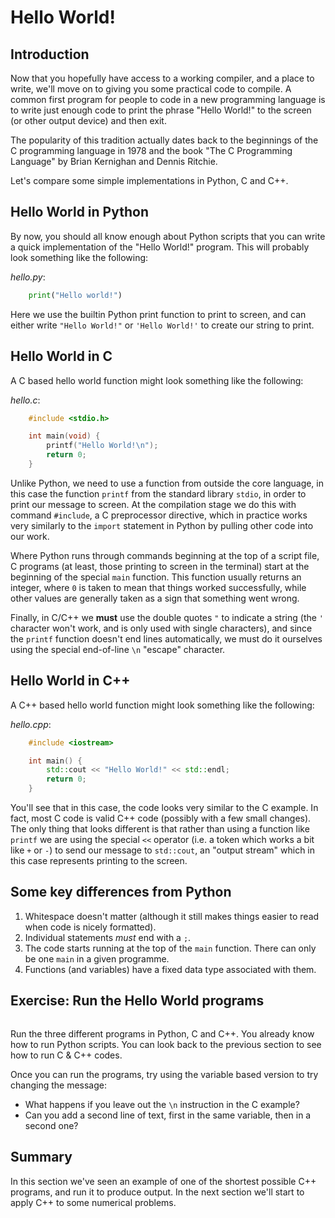 # Hello World!

## Introduction

Now that you hopefully have access to a working compiler, and a place to write, we'll move on to giving you some practical code to compile. A common first program for people to code in a new programming language is to write just enough code to print the phrase "Hello World!" to the screen (or other output device) and then exit.

The popularity of this tradition actually dates back to the beginnings of the C programming language in 1978 and the book "The C Programming Language" by Brian Kernighan and Dennis Ritchie.

Let's compare some simple implementations in Python, C and C++.

## Hello World in Python

By now, you should all know enough about Python scripts that you can write a quick implementation of the "Hello World!" program. This will probably look something like the following:

_hello.py_:
```python
    print("Hello world!")
```
Here we use the builtin Python print function to print to screen, and can either write `"Hello World!"` or `'Hello World!'` to create our string to print.     

## Hello World in C

A C based hello world function might look something like the following:

_hello.c_:
```c
    #include <stdio.h>

    int main(void) {
        printf("Hello World!\n");
        return 0;
    }
```

Unlike Python, we need to use a function from outside the core language, in this case the function `printf` from the standard library `stdio`, in order to print our message to screen. At the compilation stage we do this with command `#include`, a C preprocessor directive, which in practice works very similarly to the `import` statement in Python by pulling other code into our work.

Where Python runs through commands beginning at the top of a script file, C programs (at least, those printing to screen in the terminal) start at the beginning of the special `main` function. This function usually returns an integer, where `0` is taken to mean that things worked successfully, while other values are generally taken as a sign that something went wrong. 

Finally, in C/C++ we **must** use the double quotes `"` to indicate a string (the `'` character won't work, and is only used with single characters), and since the `printf` function doesn't end lines automatically, we must do it ourselves using the special end-of-line `\n` "escape" character.

## Hello World in C++

A C++ based hello world function might look something like the following:

_hello.cpp_:
```c++
    #include <iostream>

    int main() {
        std::cout << "Hello World!" << std::endl; 
        return 0;
    }
```

You'll see that in this case, the code looks very similar to the C example. In fact, most C code is valid C++ code (possibly with a few small changes). The only thing that looks different is that rather than using a function like `printf` we are using the special `<<` operator (i.e. a token which works a bit like `+` or `-`) to send our message to `std::cout`, an "output stream" which in this case represents printing to the screen.

## Some key differences from Python

1. Whitespace doesn't matter (although it still makes things easier to read when code is nicely formatted).
2. Individual statements *must* end with a `;`.
3. The code starts running at the top of the `main` function. There can only be one `main` in a given programme.
4. Functions (and variables) have a fixed data type associated with them.


## Exercise: Run the Hello World programs
```{index} Exercises: Hello World
```

Run the three different programs in Python, C and C++. You already know how to run Python scripts. You can look back to the previous section to see how to run C & C++ codes.

Once you can run the programs, try using the variable based version to try changing the message:
- What happens if you leave out the `\n` instruction in the C example?
- Can you add a second line of text, first in the same variable, then in a second one?


## Summary

In this section we've seen an example of one of the shortest possible C++ programs, and run it to produce output. In the next section we'll start to apply C++ to some numerical problems.